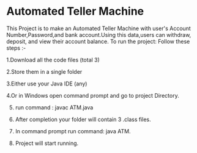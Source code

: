 # Automated Teller Machine
This Project is to make an Automated Teller Machine with user's Account Number,Password,and bank account.Using this data,users can withdraw, deposit, and view their account balance.
To run the project: Follow these steps :-

1.Download all the code files (total 3)

2.Store them in a single folder

3.Either use your Java IDE (any)

4.Or in Windows open command prompt and go to project Directory.

5. run command : javac ATM.java

6. After completion your folder will contain 3 .class files.

7. In command prompt run command: java ATM.

8. Project will start running.
